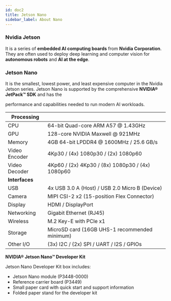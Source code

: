 ```yaml
---
id: doc2
title: Jetson Nano
sidebar_label: About Nano
---
```



### Nvidia Jetson

It is a series of **embedded AI computing boards** from **Nvidia Corporation**. They are often used to deploy deep learning and computer vision for **autonomous robots** and **AI at the edge**.

<!--truncate-->

### Jetson Nano

It is the smallest, lowest power, and least expensive computer in the Nvidia Jetson series.
Jetson Nano is supported by the comprehensive **NVIDIA® JetPack™ SDK** and has the

performance and capabilities needed to run modern AI workloads.

| **Processing** |   |
| --- | --- |
| CPU | 64-bit Quad-core ARM A57 @ 1.43GHz |
| GPU | 128-core NVIDIA Maxwell @ 921MHz |
| Memory | 4GB 64-bit LPDDR4 @ 1600MHz / 25.6 GB/s |
| Video Encoder | 4Kp30 / (4x) 1080p30 / (2x) 1080p60 |
| Video Decoder | 4Kp60 / (2x) 4Kp30 / (8x) 1080p30 / (4x) 1080p60 |
| **Interfaces** |   |
| USB | 4x USB 3.0 A (Host) / USB 2.0 Micro B (Device) |
| Camera | MIPI CSI-2 x2 (15-position Flex Connector) |
| Display | HDMI / DisplayPort |
| Networking | Gigabit Ethernet (RJ45) |
| Wireless | M.2 Key-E with PCIe x1 |
| Storage | MicroSD card (16GB UHS-1 recommended minimum) |
| Other I/O | (3x) I2C / (2x) SPI / UART / I2S / GPIOs |



**NVIDIA® Jetson Nano™ Developer Kit**

Jetson Nano Developer Kit box includes:

- Jetson Nano module (P3448-0000)
- Reference carrier board (P3449)
- Small paper card with quick start and support information
- Folded paper stand for the developer kit

